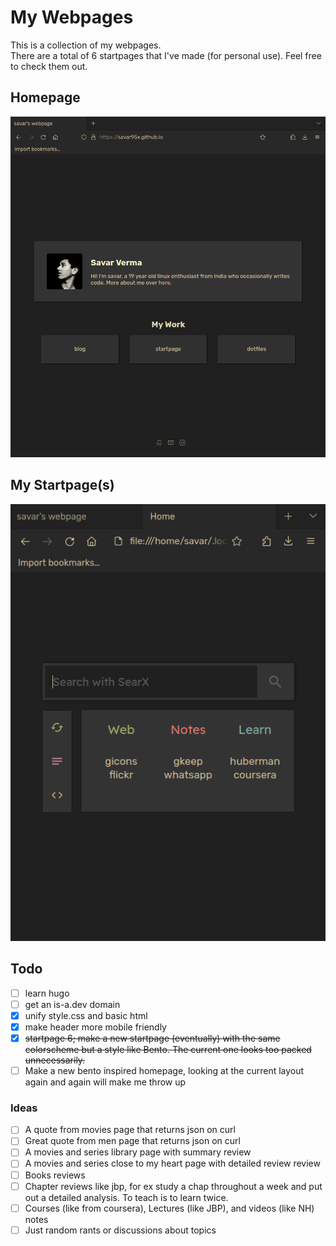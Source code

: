 # My Webpages
This is a collection of my webpages.  
There are a total of 6 startpages that I've made (for personal use). Feel free to check them out.

## Homepage
![preview](.assets/home_3.png)
## My Startpage(s)
![6_2](.assets/6_2.png)

## Todo
- [ ] learn hugo
- [ ] get an is-a.dev domain
- [x] unify style.css and basic html
- [x] make header more mobile friendly
- [x] <s>startpage 6; make a new startpage (eventually) with the same colorscheme but a style like Bento. The current one looks too packed unnecessarily.</s>
- [ ] Make a new bento inspired homepage, looking at the current layout again and again will make me throw up

### Ideas
- [ ] A quote from movies page that returns json on curl
- [ ] Great quote from men page that returns json on curl
- [ ] A movies and series library page with summary review
- [ ] A movies and series close to my heart page with detailed review review
- [ ] Books reviews
- [ ] Chapter reviews like jbp, for ex study a chap throughout a week and put out a detailed analysis. To teach is to learn twice.
- [ ] Courses (like from coursera), Lectures (like JBP), and videos (like NH) notes
- [ ] Just random rants or discussions about topics
